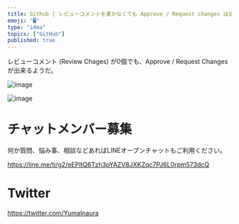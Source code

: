 ```yaml
---
title: Github | レビューコメントを書かなくても Approve / Request changes は出来る
emoji: "🖥"
type: "idea"
topics: ["GitHub"]
published: true
---
```


レビューコメント (Review Chages) が0個でも、Approve / Request Changes が出来るようだ。

![image](https://qiita-image-store.s3.amazonaws.com/0/89618/9b4a0a1f-61a7-af82-5c04-24ebec4cdcd8.png)

![image](https://qiita-image-store.s3.amazonaws.com/0/89618/b98466c3-4f32-395b-ebcd-c9b86f7062f1.png)








<!-- Update From Qiita API -->

# チャットメンバー募集


何か質問、悩み事、相談などあればLINEオープンチャットもご利用ください。

https://line.me/ti/g2/eEPltQ6Tzh3pYAZV8JXKZqc7PJ6L0rpm573dcQ





# Twitter


https://twitter.com/YumaInaura


<!-- Update From Qiita API -->


